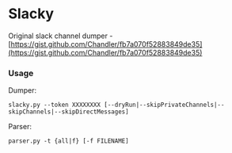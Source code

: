 # Slacky

Original slack channel dumper - [https://gist.github.com/Chandler/fb7a070f52883849de35](https://gist.github.com/Chandler/fb7a070f52883849de35)

### Usage

Dumper:

```
slacky.py --token XXXXXXXX [--dryRun|--skipPrivateChannels|--skipChannels|--skipDirectMessages]
```

Parser:

```
parser.py -t {all|f} [-f FILENAME]
```